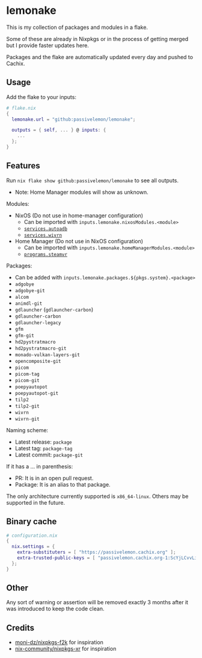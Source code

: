 # lemonake
This is my collection of packages and modules in a flake.

Some of these are already in Nixpkgs or in the process of getting merged but I provide faster updates here.

Packages and the flake are automatically updated every day and pushed to Cachix.

## Usage
Add the flake to your inputs:
```nix
# flake.nix
{
  lemonake.url = "github:passivelemon/lemonake";

  outputs = { self, ... } @ inputs: {
    ...
  };
}
```

## Features
Run `nix flake show github:passivelemon/lemonake` to see all outputs.
- Note: Home Manager modules will show as unknown.

Modules:
- NixOS (Do not use in home-manager configuration)
  - Can be imported with `inputs.lemonake.nixosModules.<module>`
  - [`services.autoadb`](./modules/nixos/autoadb/README.md)
  - [`services.wivrn`](./modules/nixos/wivrn/README.md)
- Home Manager (Do not use in NixOS configuration)
  - Can be imported with `inputs.lemonake.homeManagerModules.<module>`
  - [`programs.steamvr`](./modules/home-manager/steamvr/README.md)

Packages:
- Can be added with `inputs.lemonake.packages.${pkgs.system}.<package>`
- `adgobye`
- `adgobye-git`
- `alcom`
- `animdl-git`
- `gdlauncher` (`gdlauncher-carbon`)
- `gdlauncher-carbon`
- `gdlauncher-legacy`
- `gfm`
- `gfm-git`
- `hd2pystratmacro`
- `hd2pystratmacro-git`
- `monado-vulkan-layers-git`
- `opencomposite-git`
- `picom`
- `picom-tag`
- `picom-git`
- `poepyautopot`
- `poepyautopot-git`
- `tilp2`
- `tilp2-git`
- `wivrn`
- `wivrn-git`

Naming scheme:
- Latest release: `package`
- Latest tag: `package-tag`
- Latest commit: `package-git`

If it has a ... in parenthesis:
- PR: It is in an open pull request.
- Package: It is an alias to that package.

The only architecture currently supported is `x86_64-linux`. Others may be supported in the future.

## Binary cache
```nix
# configuration.nix
{
  nix.settings = {
    extra-substituters = [ "https://passivelemon.cachix.org" ];
    extra-trusted-public-keys = [ "passivelemon.cachix.org-1:ScYjLCvvLi70S95SMMr8lMilpZHuafLP3CK/nZ9AaXM=" ];
  };
}
```

## Other
Any sort of warning or assertion will be removed exactly 3 months after it was introduced to keep the code clean.

## Credits
- [moni-dz/nixpkgs-f2k](https://github.com/moni-dz/nixpkgs-f2k/) for inspiration
- [nix-community/nixpkgs-xr](https://github.com/nix-community/nixpkgs-xr/) for inspiration

